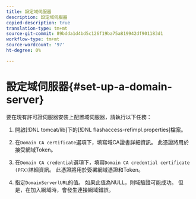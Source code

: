 ```yaml
---
title: 設定域伺服器
description: 設定域伺服器
copied-description: true
translation-type: tm+mt
source-git-commit: 89bdda1d4bd5c126f19ba75a819942df901183d1
workflow-type: tm+mt
source-wordcount: '97'
ht-degree: 0%

---
```



# 設定域伺服器{#set-up-a-domain-server}

要在現有許可證伺服器安裝上配置域伺服器，請執行以下任務：

1. 開啟[!DNL tomcat/lib]下的[!DNL flashaccess-refimpl.properties]檔案。

1. 在`Domain CA certificate`選項下，填寫域CA證書詳細資訊。 此憑證將用於接受網域Token。
1. 在`Domain CA credential`選項下，填寫`Domain CA credential certificate (PFX)`詳細資訊。 此憑證將用於簽署網域憑證和Token。

1. 指定`DomainServerlURL`的值。 如果此值為NULL，則域驗證可能成功。 但是，在加入網域時，會發生連接網域錯誤。

